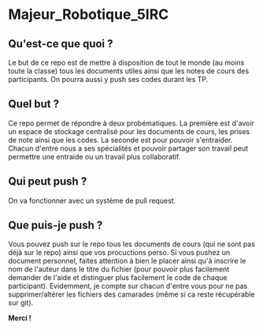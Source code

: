 # Majeur_Robotique_5IRC

## Qu'est-ce que quoi ?

Le but de ce repo est de mettre à disposition de tout le monde (au moins toute la classe) tous les documents utiles ainsi que les notes de cours des participants.
On pourra aussi y push ses codes durant les TP.

## Quel but ?

Ce repo permet de répondre à deux probématiques. La première est d'avoir un espace de stockage centralisé pour les documents de cours, les prises de note ainsi que les codes.
La seconde est pour pouvoir s'entraider. Chacun d'entre nous a ses spécialités et pouvoir partager son travail peut permettre une entraide ou un travail plus collaboratif.

## Qui peut push ?

On va fonctionner avec un système de pull request.

## Que puis-je push ?

Vous pouvez push sur le repo tous les documents de cours (qui ne sont pas déjà sur le repo) ainsi que vos procuctions perso.
Si vous pushez un document personnel, faites attention à bien le placer ainsi qu'à inscrire le nom de l'auteur dans le titre du fichier (pour pouvoir plus facilement demander de l'aide et distinguer plus facilement le code de chaque participant).
Evidemment, je compte sur chacun d'entre vous pour ne pas supprimer/altérer les fichiers des camarades (même si ca reste récupérable sur git).


__**Merci !**__